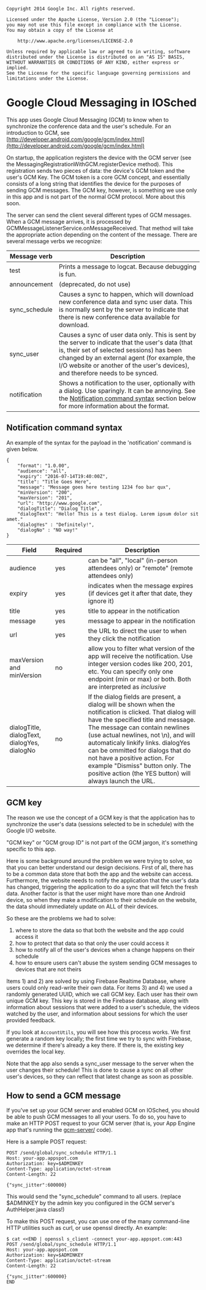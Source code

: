     Copyright 2014 Google Inc. All rights reserved.

    Licensed under the Apache License, Version 2.0 (the "License");
    you may not use this file except in compliance with the License.
    You may obtain a copy of the License at

        http://www.apache.org/licenses/LICENSE-2.0

    Unless required by applicable law or agreed to in writing, software
    distributed under the License is distributed on an "AS IS" BASIS,
    WITHOUT WARRANTIES OR CONDITIONS OF ANY KIND, either express or implied.
    See the License for the specific language governing permissions and
    limitations under the License.


# Google Cloud Messaging in IOSched

This app uses Google Cloud Messaging (GCM) to know when to synchronize
the conference data and the user's schedule. For an introduction to GCM,
see [http://developer.android.com/google/gcm/index.html](http://developer.android.com/google/gcm/index.html)

On startup, the application registers the device with the GCM server (see
the MessagingRegistrationWithGCM.registerDevice method). This registration sends two
pieces of data: the device's GCM token and the user's GCM Key. The GCM token is
a core GCM concept, and essentially consists of a long string that
identifies the device for the purposes of sending GCM messages.  The GCM
key, however, is something we use only in this app and is not part of the
normal GCM protocol. More about this soon.

The server can send the client several different types of GCM messages.
When a GCM message arrives, it is processed by GCMMessageListenerService.onMessageReceived.
That method will take the appropriate action depending on the content of
the message. There are several message verbs we recognize:

Message verb | Description
------------ | -----------
test | Prints a message to logcat. Because debugging is fun.
announcement | (deprecated, do not use)
sync_schedule | Causes a sync to happen, which will download new conference data and sync user data. This is normally sent by the server to indicate that there is new conference data available for download.
sync_user | Causes a sync of user data only. This is sent by the server to indicate that the user's data (that is, their set of selected sessions) has been changed by an external agent (for example, the I/O website or another of the user's devices), and therefore needs to be synced.
notification | Shows a notification to the user, optionally with a dialog.  Use sparingly. It can be annoying. See the [Notification command syntax](#notification-command-syntax) section below for more information about the format.

## Notification command syntax

An example of the syntax for the payload in the 'notification' command is
given below.

    {
        "format": "1.0.00",
        "audience": "all",
        "expiry": "2016-07-14T19:40:00Z",
        "title": "Title Goes Here",
        "message": "Message goes here testing 1234 foo bar qux",
        "minVersion": "200",
        "maxVersion": "201",
        "url": "http://www.google.com",
        "dialogTitle": "Dialog Title",
        "dialogText": "Hello! This is a test dialog. Lorem ipsum dolor sit amet."
        "dialogYes" : "Definitely!",
        "dialogNo" : "NO way!"
    }

Field | Required | Description
----- | -------- | -----------
audience | yes | can be "all", "local" (in-person attendees only) or "remote" (remote attendees only)
expiry | yes | indicates when the message expires (if devices get it after that date, they ignore it)
title | yes | title to appear in the notification
message | yes | message to appear in the notification
url | yes | the URL to direct the user to when they click the notification
maxVersion and minVersion | no | allow you to filter what version of the app will receive the notification. Use integer version codes like 200, 201, etc. You can specify only one endpoint (min or max) or both. Both are interpreted as *inclusive*
dialogTitle, dialogText, dialogYes, dialogNo | no | If the dialog fields are present, a dialog will be shown when the notification is clicked. That dialog will have the specified title and message. The message can contain newlines (use actual newlines, not \n), and will automaticaly linkify links. dialogYes can be ommitted for dialogs that do not have a positive action. For example "Dismiss" button only. The positive action (the YES button) will always launch the URL.


## GCM key

The reason we use the concept of a GCM key is that the application has to
synchronize the user's data (sessions selected to be in schedule) with the
Google I/O website.

"GCM key" or "GCM group ID" is not part of the GCM jargon, it's something
specific to this app.

Here is some background around the problem we were trying to solve, so
that you can better understand our design decisions. First of all, there
has to be a common data store that both the app and the website can
access. Furthermore, the website needs to notify the application that the
user's data has changed, triggering the application to do a sync that will
fetch the fresh data. Another factor is that the user might have more than one
Android device, so when they make a modification to their schedule on the
website, the data should immediately update on ALL of their devices.

So these are the problems we had to solve:

1. where to store the data so that both the website and the app could access it
2. how to protect that data so that only the user could access it
3. how to notify all of the user's devices when a change happens on their schedule
4. how to ensure users can't abuse the system sending GCM messages to devices that are not theirs

Items 1) and 2) are solved by using Firebase Realtime Database, where users
could only read-write their own data. For items 3) and 4) we used a randomly
generated UUID, which we call GCM key. Each user has their own unique GCM key.
This key is stored in the Firebase database, along with information about
sessions that were added to a user's schedule, the videos watched by the user,
and information about sessions for which the user provided feedback.

If you look at `AccountUtils`, you will see how this process works.  We first
generate a random key locally; the first time we try to sync with Firebase, we
determine if there's already a key there. If there is, the existing key
overrides the local key.

Note that the app also sends a sync_user message to the server when the user
changes their schedule! This is done to cause a sync on all other
user's devices, so they can reflect that latest change as soon as possible.

## How to send a GCM message

If you've set up your GCM server and enabled GCM on IOSched, you should
be able to push GCM messages to all your users. To do so, you have
to make an HTTP POST request to your GCM server (that is, your
App Engine app that's running the [gcm-server/](../server) code).

Here is a sample POST request:

    POST /send/global/sync_schedule HTTP/1.1
    Host: your-app.appspot.com
    Authorization: key=$ADMINKEY
    Content-Type: application/octet-stream
    Content-Length: 22

    {"sync_jitter":600000}


This would send the "sync_schedule" command to all users.
(replace $ADMINKEY by the admin key you configured in the GCM
server's AuthHelper.java class!)

To make this POST request, you can use one of the many command-line
HTTP utilities such as curl, or use openssl directly. An example:

    $ cat <<END | openssl s_client -connect your-app.appspot.com:443
    POST /send/global/sync_schedule HTTP/1.1
    Host: your-app.appspot.com
    Authorization: key=$ADMINKEY
    Content-Type: application/octet-stream
    Content-Length: 22

    {"sync_jitter":600000}
    END

